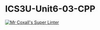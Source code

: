 # ICS3U-Unit6-03-CPP

[![Mr Coxall's Super Linter](https://github.com/venika-sem/ICS3U-Unit6-03-CPP/workflows/Mr%20Coxall's%20Super%20Linter/badge.svg)](https://github.com/venika-sem/ICS3U-Unit6-03-CPP/actions/)
